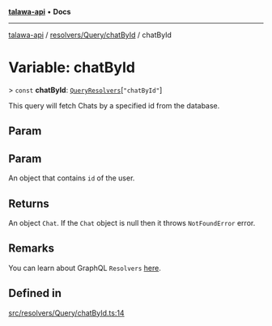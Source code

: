 [**talawa-api**](../../../../README.md) • **Docs**

***

[talawa-api](../../../../modules.md) / [resolvers/Query/chatById](../README.md) / chatById

# Variable: chatById

\> `const` **chatById**: [`QueryResolvers`](../../../../types/generatedGraphQLTypes/type-aliases/QueryResolvers.md)\[`"chatById"`\]

This query will fetch Chats by a specified id from the database.

## Param

## Param

An object that contains `id` of the user.

## Returns

An object `Chat`.
If the `Chat` object is null then it throws `NotFoundError` error.

## Remarks

You can learn about GraphQL `Resolvers`
[here](https://www.apollographql.com/docs/apollo-server/data/resolvers/).

## Defined in

[src/resolvers/Query/chatById.ts:14](https://github.com/PalisadoesFoundation/talawa-api/blob/92443bb6a5ff3ed66457149a509401986a82e570/src/resolvers/Query/chatById.ts#L14)
